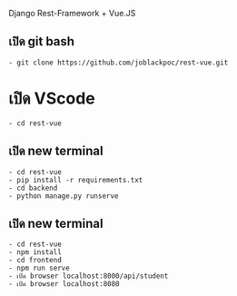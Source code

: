 Django Rest-Framework + Vue.JS
## เปิด git bash
```
- git clone https://github.com/joblackpoc/rest-vue.git
```
# เปิด VScode
```
- cd rest-vue
```
## เปิด new terminal
```
- cd rest-vue
- pip install -r requirements.txt
- cd backend
- python manage.py runserve
```
## เปิด new terminal
```
- cd rest-vue
- npm install
- cd frontend
- npm run serve
- เปิด browser localhost:8000/api/student
- เปิด browser localhost:8080
```

